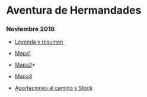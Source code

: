 # Aventura de Hermandades
### Noviembre 2018

* [Leyenda y resumen ](https://docs.google.com/spreadsheets/d/1Bdp6m9Q5Ozy8_MelNTreQPUQoXCj6MohgkPv8qVSSnY/edit?usp=sharing)
* [Mapa1](https://docs.google.com/spreadsheets/d/1Bdp6m9Q5Ozy8_MelNTreQPUQoXCj6MohgkPv8qVSSnY/edit#gid=888046286)
* [Mapa2](https://docs.google.com/spreadsheets/d/1Bdp6m9Q5Ozy8_MelNTreQPUQoXCj6MohgkPv8qVSSnY/edit#gid=282948685)*
* [Mapa3](https://docs.google.com/spreadsheets/d/1Bdp6m9Q5Ozy8_MelNTreQPUQoXCj6MohgkPv8qVSSnY/edit#gid=2107761404)
 
* [Aportaciones al camino y Stock](https://docs.google.com/spreadsheets/d/1Bdp6m9Q5Ozy8_MelNTreQPUQoXCj6MohgkPv8qVSSnY/edit#gid=2080277180)
 

